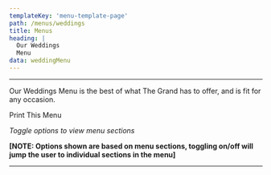 ```yaml
---
templateKey: 'menu-template-page'
path: /menus/weddings
title: Menus
heading: |
  Our Weddings
  Menu
data: weddingMenu
---
```

---

Our Weddings Menu is the best of what The Grand has to offer, and is fit for any occasion.

Print This Menu

_Toggle options to view menu sections_

**[NOTE: Options shown are based on menu sections, toggling on/off will jump the user to individual sections in the menu]**

---
